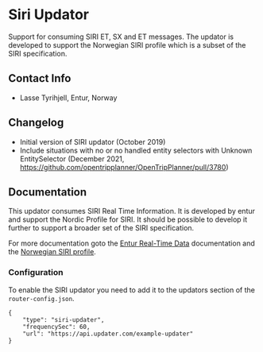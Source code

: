 # Siri Updator
Support for consuming SIRI ET, SX and ET messages. The updator is developed to support the Norwegian SIRI profile which is a subset of the SIRI specification. 

## Contact Info
- Lasse Tyrihjell, Entur, Norway


## Changelog
- Initial version of SIRI updator (October 2019)
- Include situations with no or no handled entity selectors with Unknown EntitySelector (December 2021, https://github.com/opentripplanner/OpenTripPlanner/pull/3780)


## Documentation
This updator consumes SIRI Real Time Information. It is developed by entur and support the Nordic 
Profile for SIRI. It should be possible to develop it further to support a broader set of the 
SIRI specification.

For more documentation goto the [Entur Real-Time Data](https://developer.entur.org/pages-real-time-intro) documentation and the [Norwegian SIRI profile](https://enturas.atlassian.net/wiki/spaces/PUBLIC/pages/637370420/Norwegian+SIRI+profile).

 
### Configuration
To enable the SIRI updator you need to add it to the updators section of the `router-config.json`.

```
{
    "type": "siri-updater",
    "frequencySec": 60,
    "url": "https://api.updater.com/example-updater"
}
```
